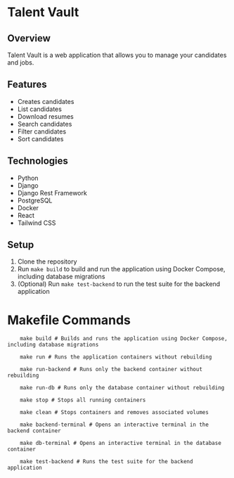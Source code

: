 # Talent Vault

## Overview

Talent Vault is a web application that allows you to manage your candidates and jobs.

## Features

- Creates candidates
- List candidates
- Download resumes
- Search candidates
- Filter candidates
- Sort candidates

## Technologies

- Python
- Django
- Django Rest Framework
- PostgreSQL
- Docker
- React
- Tailwind CSS

## Setup

1. Clone the repository
2. Run `make build` to build and run the application using Docker Compose, including database migrations
4. (Optional) Run `make test-backend` to run the test suite for the backend application


# Makefile Commands
```shell
    make build # Builds and runs the application using Docker Compose, including database migrations
    
    make run # Runs the application containers without rebuilding
    
    make run-backend # Runs only the backend container without rebuilding
    
    make run-db # Runs only the database container without rebuilding
    
    make stop # Stops all running containers
    
    make clean # Stops containers and removes associated volumes
    
    make backend-terminal # Opens an interactive terminal in the backend container
    
    make db-terminal # Opens an interactive terminal in the database container
    
    make test-backend # Runs the test suite for the backend application
```